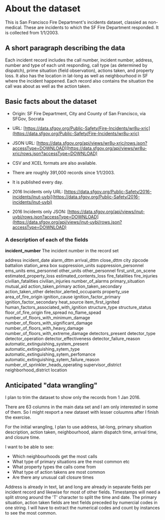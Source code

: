 
# About the dataset

This is San Francisco Fire Department's incidents dataset, classied as non-medical. These are incidents to which the SF Fire Department responded. It is collected from 1/1/2003. 

## A short paragraph describing the data

Each incident record includes the call number, incident number, address, number and type of each unit responding, call type (as determined by dispatch), prime situation (field observation), actions taken, and property loss. It also has the location in lat-long as well as neighbourhood in SF where the incident happened. Each record also contains the situation the call was about as well as the action taken. 


## Basic facts about the dataset

- Origin: SF Fire Department, City and County of San Francisco, via SFGov, Socrata 
- URL: [https://data.sfgov.org/Public-Safety/Fire-Incidents/wr8u-xric](https://data.sfgov.org/Public-Safety/Fire-Incidents/wr8u-xric)
- JSON URL: [https://data.sfgov.org/api/views/wr8u-xric/rows.json?accessType=DOWNLOAD](https://data.sfgov.org/api/views/wr8u-xric/rows.json?accessType=DOWNLOAD)
- CSV and XCEL formats are also available. 
- There are roughly 391,000 records since 1/1/2003.
- It is published every day. 

- 2016 Incidents only URL: [https://data.sfgov.org/Public-Safety/2016-incidents/inut-uybi](https://data.sfgov.org/Public-Safety/2016-incidents/inut-uybi)
- 2016 Incidents only JSON: [https://data.sfgov.org/api/views/inut-uybi/rows.json?accessType=DOWNLOAD](https://data.sfgov.org/api/views/inut-uybi/rows.json?accessType=DOWNLOAD)


### A description of each of the fields

**incident_number**
The incident number in the record set

address 
incident_date 
alarm_dttm
arrival_dttm
close_dttm
city
zipcode
battalion
station_area
box
suppression_units
suppression_personnel
ems_units
ems_personnel
other_units
other_personnel
first_unit_on_scene
estimated_property_loss
estimated_contents_loss
fire_fatalities
fire_injuries
civilian_fatalities
civilian_injuries
number_of_alarms
primary_situation
mutual_aid
action_taken_primary
action_taken_secondary
action_taken_other
detector_alerted_occupants
property_use
area_of_fire_origin
ignition_cause
ignition_factor_primary
ignition_factor_secondary
heat_source
item_first_ignited
human_factors_associated_with_ignition
structure_type
structure_status
floor_of_fire_origin
fire_spread
no_flame_spead
number_of_floors_with_minimum_damage
number_of_floors_with_significant_damage
number_of_floors_with_heavy_damage
number_of_floors_with_extreme_damage
detectors_present
detector_type
detector_operation
detector_effectiveness
detector_failure_reason
automatic_extinguishing_system_present
automatic_extinguishing_sytem_type
automatic_extinguishing_sytem_perfomance
automatic_extinguishing_sytem_failure_reason
number_of_sprinkler_heads_operating
supervisor_district
neighborhood_district
location


## Anticipated "data wrangling"

I plan to trim the dataset to show only the records from 1 Jan 2016. 

There are 63 columns in the main data set and I am only interested in some of them. So I might rexport a new dataset with lesser coluumns after I finish the exercise. 

For the initial wrangling, I plan to use address, lat-long, primary situation description, action taken, neighbourhood, alarm dispatch time, arrival time, and closure time. 

I want to be able to see:
- Which neighbourhoods get the most calls
- What type of primary situations are the most common etc
- What property types the calls come from 
- What type of action takens are most common
- Are there any unusual call closure times 

Address is already in text, lat and long are already in separate fields per incident record and likewise for most of other fields. Timestamps will need a split strong around the 'T' character to split the time and date. The primary situation, action taken fields are text fields preceded by numercial codes in one string. I will have to extract the numerical codes and count by instances to see the most common. 
